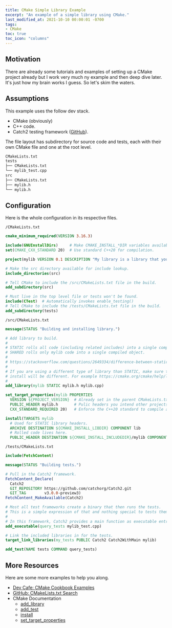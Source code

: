 ```yaml
---
title: CMake Simple Library Example
excerpt: "An example of a simple library using CMake."
last_modified_at: 2021-10-10 00:00:01 -0700
tags:
- CMake
toc: true
toc_icon: "columns"
---
```


## Motivation

There are already some tutorials and examples of setting up a CMake project already but I work very much ny example and then deep dive later. It's just how my brain works I guess. So let's skim the waters.

## Assumptions

This example uses the follow dev stack.

* CMake (obviously)
* C++ code.
* Catch2 testing framework ([GitHub](https://github.com/catchorg/Catch2)).

The file layout has subdirectory for source code and tests, each with their own CMake file and one at the root level.

```txt
CMakeLists.txt
tests
├── CMakeLists.txt
└── mylib_test.cpp
src
├── CMakeLists.txt
├── mylib.h
└── mylib.h
```

## Configuration

Here is the whole configuration in its respective files.

``/CMakeLists.txt``

```cmake
cmake_minimum_required(VERSION 3.16.3)

include(GNUInstallDirs)     # Make CMAKE_INSTALL_*DIR variables available.
set(CMAKE_CXX_STANDARD 20)  # Use standard C++20 for compilation.

project(mylib VERSION 0.1 DESCRIPTION "My library is a library that you can use as a library.")

# Make the src directory available for include lookup.
include_directories(src)

# Tell CMake to include the /src/CMakeLists.txt file in the build.
add_subdirectory(src)

# Must live in the top level file or tests won't be found.
include(CTest)  # Automatically invokes enable_testing()
# Tell CMake to include the /tests/CMakeLists.txt file in the build.
add_subdirectory(tests)
```

``/src/CMakeLists.txt``

```cmake
message(STATUS "Building and installing library.")

# Add library to build.
#
# STATIC rolls all code (including related includes) into a single compiled object.
# SHARED rolls only mylib code into a single compiled object.
#
# https://stackoverflow.com/questions/2649334/difference-between-static-and-shared-libraries
#
# If you are using a different type of library than STATIC, make sure to look into how the target properties and 
# install will be different. For example https://cmake.org/cmake/help/latest/command/install.html
#
add_library(mylib STATIC mylib.h mylib.cpp)

set_target_properties(mylib PROPERTIES
  VERSION ${PROJECT_VERSION}  # Already set in the parent CMakeLists.txt via 'project'.
  PUBLIC_HEADER mylib.h       # Pulic headers you intend other projects to include.
  CXX_STANDARD_REQUIRED 20)   # Enforce the C++20 standard to compile against.

install(TARGETS mylib
  # Used for STATIC library headers.
  ARCHIVE DESTINATION ${CMAKE_INSTALL_LIBDIR} COMPONENT lib
  # Rolled code lives here.
  PUBLIC_HEADER DESTINATION ${CMAKE_INSTALL_INCLUDEDIR}/mylib COMPONENT dev)
```

``/tests/CMakeLists.txt``

```cmake
include(FetchContent)

message(STATUS "Building tests.")

# Pull in the Catch2 framework.
FetchContent_Declare(
  Catch2
  GIT_REPOSITORY https://github.com/catchorg/Catch2.git
  GIT_TAG        v3.0.0-preview3)
FetchContent_MakeAvailable(Catch2)

# Most all test frameworks create a binary that then runs the tests.
# This is a simple expression of that and nothing special to tests themselves.
#
# In this framework, Catch2 provides a main function as executable entry point.
add_executable(query_tests mylib_test.cpp)

# Link the included libraries in for the tests.
target_link_libraries(my_tests PUBLIC Catch2 Catch2WithMain mylib)

add_test(NAME tests COMMAND query_tests)
```

## More Resources

Here are some more examples to help you along.

* [Dev Cafe: CMake Cookbook Examples](https://github.com/dev-cafe/cmake-cookbook)
* [GitHub: CMakeLists.txt Search](https://github.com/search?q=filename%3ACMakeLists.txt)
* CMake Documentation
  * [add_library](https://cmake.org/cmake/help/latest/command/add_library.html)
  * [add_test](https://cmake.org/cmake/help/latest/command/add_test.html)
  * [install](https://cmake.org/cmake/help/latest/command/install.html)
  * [set_target_properties](https://cmake.org/cmake/help/latest/command/set_target_properties.html)